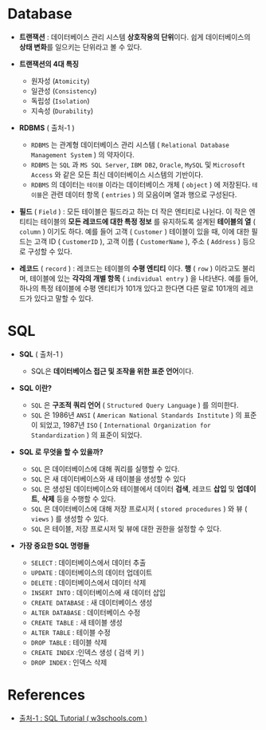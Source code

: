 # Database

- **트랜잭션** : 데이터베이스 관리 시스템 **상호작용의 단위**이다. 쉽게 데이터베이스의 **상태 변화**를 일으키는 단위라고 볼 수 있다. 
- **트랜잭션의 4대 특징**

  - 원자성 (`Atomicity`)
  - 일관성 (`Consistency`)
  - 독립성 (`Isolation`)
  - 지속성 (`Durability`) 
- **RDBMS**  ( 출처-1 ) 
  - `RDBMS` 는 관계형 데이터베이스 관리 시스템 ( `Relational Database Management System` ) 의 약자이다.
  - `RDBMS` 는 `SQL` 과 `MS SQL Server`,  `IBM DB2`,  `Oracle`,  `MySQL`  및  `Microsoft Access` 와 같은 모든 최신 데이터베이스 시스템의 기반이다.
  - `RDBMS` 의 데이터는 `테이블` 이라는 데이터베이스 개체 ( `object` ) 에 저장된다. `테이블`은 관련 데이터 항목 ( `entries` ) 의 모음이며 열과 행으로 구성된다.
- **필드** ( `Field` ) : 모든 테이블은 필드라고 하는 더 작은 엔티티로 나뉜다. 이 작은 엔티티는 테이블의 **모든 레코드에 대한 특정 정보** 를 유지하도록 설계된 **테이블의 열** ( `column` ) 이기도 하다. 예를 들어 고객 ( `Customer` )  테이블이 있을 때, 이에 대한 필드는 고객 ID ( `CustomerID` ),  고객 이름 ( `CustomerName` ),  주소 ( `Address` )  등으로 구성할 수 있다.
- **레코드** ( `record` ) : 레코드는 테이블의 **수평 엔티티** 이다. **행** ( `row` ) 이라고도 불리며,  테이블에 있는 **각각의 개별 항목** ( `individual entry` ) 을 나타낸다. 예를 들어, 하나의 특정 테이블에 수평 엔티티가 101개 있다고 한다면 다른 말로 101개의 레코드가 있다고 말할 수 있다.

# SQL

- **SQL**  ( 출처-1 )

  -  SQL은 **데이터베이스 접근 및 조작을 위한 표준 언어**이다.  

- **SQL 이란?**

  - `SQL` 은 **구조적 쿼리 언어** ( `Structured Query Language` ) 를 의미한다.
  - `SQL` 은 1986년 `ANSI` ( `American National Standards Institute` ) 의 표준이 되었고,  1987년  `ISO` ( `International Organization for Standardization` ) 의 표준이 되었다.

- **SQL 로 무엇을 할 수 있을까?**

  - `SQL` 은 데이터베이스에 대해 쿼리를 실행할 수 있다.
  - `SQL` 은 새 데이터베이스와 새 테이블을 생성할 수 있다
  - `SQL` 은 생성된 데이터베이스와 테이블에서 데이터 **검색**, 레코드 **삽입** 및 **업데이트**, **삭제** 등을 수행할 수 있다.
  - `SQL` 은 데이터베이스에 대해 저장 프로시저 ( `stored procedures` ) 와 뷰 ( `views` ) 를 생성할 수 있다.
  - `SQL` 은 테이블, 저장 프로시저 및 뷰에 대한 권한을 설정할 수 있다.

- **가장 중요한 SQL 명령들**

  - `SELECT` : 데이터베이스에서 데이터 추출
  - `UPDATE` : 데이터베이스의 데이터 업데이트
  - `DELETE` : 데이터베이스에서 데이터 삭제
  - `INSERT INTO` : 데이터베이스에 새 데이터 삽입
  - `CREATE DATABASE` : 새 데이터베이스 생성
  - `ALTER DATABASE` : 데이터베이스 수정
  - `CREATE TABLE` : 새 테이블 생성
  - `ALTER TABLE` : 테이블 수정
  - `DROP TABLE` : 테이블 삭제
  - `CREATE INDEX` :인덱스 생성 ( 검색 키 )
  - `DROP INDEX` : 인덱스 삭제

  


# References

- [출처-1 : SQL Tutorial  ( w3schools.com )](https://www.w3schools.com/sql/default.asp) 
